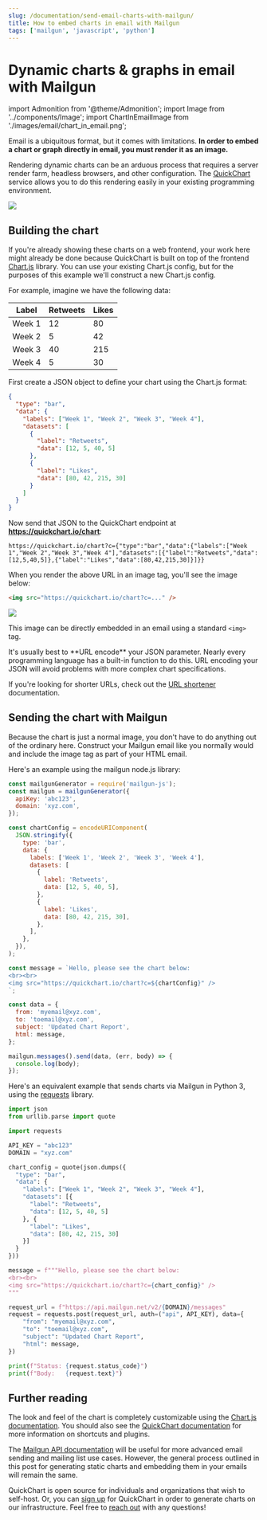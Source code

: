 ```yaml
---
slug: /documentation/send-email-charts-with-mailgun/
title: How to embed charts in email with Mailgun
tags: ['mailgun', 'javascript', 'python']
---
```


# Dynamic charts & graphs in email with Mailgun

import Admonition from '@theme/Admonition';
import Image from '../components/Image';
import ChartInEmailImage from './images/email/chart_in_email.png';

Email is a ubiquitous format, but it comes with limitations. **In order to embed a chart or graph directly in email, you must render it as an image.**

Rendering dynamic charts can be an arduous process that requires a server render farm, headless browsers, and other configuration. The [QuickChart](https://quickchart.io/) service allows you to do this rendering easily in your existing programming environment.

<Image noBorder src={ChartInEmailImage} maxWidth={800} caption="This post outlines how to send charts that show up in emails, pictured above." />

## Building the chart

If you're already showing these charts on a web frontend, your work here might already be done because QuickChart is built on top of the frontend [Chart.js](https://www.chartjs.org) library. You can use your existing Chart.js config, but for the purposes of this example we'll construct a new Chart.js config.

For example, imagine we have the following data:

| Label  | Retweets | Likes |
| ------ | -------- | ----- |
| Week 1 | 12       | 80    |
| Week 2 | 5        | 42    |
| Week 3 | 40       | 215   |
| Week 4 | 5        | 30    |

First create a JSON object to define your chart using the Chart.js format:

```json
{
  "type": "bar",
  "data": {
    "labels": ["Week 1", "Week 2", "Week 3", "Week 4"],
    "datasets": [
      {
        "label": "Retweets",
        "data": [12, 5, 40, 5]
      },
      {
        "label": "Likes",
        "data": [80, 42, 215, 30]
      }
    ]
  }
}
```

Now send that JSON to the QuickChart endpoint at **https://quickchart.io/chart**:

```
https://quickchart.io/chart?c={"type":"bar","data":{"labels":["Week 1","Week 2","Week 3","Week 4"],"datasets":[{"label":"Retweets","data":[12,5,40,5]},{"label":"Likes","data":[80,42,215,30]}]}}
```

When you render the above URL in an image tag, you'll see the image below:

```html
<img src="https://quickchart.io/chart?c=..." />
```

<Image noBorder maxWidth={500} src="https://quickchart.io/chart?bkg=white&c=%7B%0A%20%20type%3A%20%27bar%27%2C%0A%20%20data%3A%20%7B%0A%20%20%20%20labels%3A%20%5B%27Week%201%27%2C%20%27Week%202%27%2C%20%27Week%203%27%2C%20%27Week%204%27%5D%2C%0A%20%20%20%20datasets%3A%20%5B%7B%0A%20%20%20%20%20%20label%3A%20%27Retweets%27%2C%0A%20%20%20%20%20%20data%3A%20%5B12%2C%205%2C%2040%2C%205%5D%0A%20%20%20%20%7D%2C%20%7B%0A%20%20%20%20%20%20label%3A%20%27Likes%27%2C%0A%20%20%20%20%20%20data%3A%20%5B80%2C%2042%2C%20215%2C%2030%5D%0A%20%20%20%20%7D%5D%0A%20%20%7D%0A%7D" />

This image can be directly embedded in an email using a standard `<img>` tag.

<Admonition type="tip">
It's usually best to **URL encode** your JSON parameter.  Nearly every programming language has a built-in function to do this.  URL encoding your JSON will avoid problems with more complex chart specifications.
</Admonition>

If you're looking for shorter URLs, check out the [URL shortener](/documentation/using-the-api/short-urls-and-templates/) documentation.

## Sending the chart with Mailgun

Because the chart is just a normal image, you don't have to do anything out of the ordinary here. Construct your Mailgun email like you normally would and include the image tag as part of your HTML email.

Here's an example using the mailgun node.js library:

```js
const mailgunGenerator = require('mailgun-js');
const mailgun = mailgunGenerator({
  apiKey: 'abc123',
  domain: 'xyz.com',
});

const chartConfig = encodeURIComponent(
  JSON.stringify({
    type: 'bar',
    data: {
      labels: ['Week 1', 'Week 2', 'Week 3', 'Week 4'],
      datasets: [
        {
          label: 'Retweets',
          data: [12, 5, 40, 5],
        },
        {
          label: 'Likes',
          data: [80, 42, 215, 30],
        },
      ],
    },
  }),
);

const message = `Hello, please see the chart below:
<br><br>
<img src="https://quickchart.io/chart?c=${chartConfig}" />
`;

const data = {
  from: 'myemail@xyz.com',
  to: 'toemail@xyz.com',
  subject: 'Updated Chart Report',
  html: message,
};

mailgun.messages().send(data, (err, body) => {
  console.log(body);
});
```

Here's an equivalent example that sends charts via Mailgun in Python 3, using the [requests](https://requests.readthedocs.io/en/master/) library.

```python
import json
from urllib.parse import quote

import requests

API_KEY = "abc123"
DOMAIN = "xyz.com"

chart_config = quote(json.dumps({
  "type": "bar",
  "data": {
    "labels": ["Week 1", "Week 2", "Week 3", "Week 4"],
    "datasets": [{
      "label": "Retweets",
      "data": [12, 5, 40, 5]
    }, {
      "label": "Likes",
      "data": [80, 42, 215, 30]
    }]
  }
}))

message = f"""Hello, please see the chart below:
<br><br>
<img src="https://quickchart.io/chart?c={chart_config}" />
"""

request_url = f"https://api.mailgun.net/v2/{DOMAIN}/messages"
request = requests.post(request_url, auth=("api", API_KEY), data={
    "from": "myemail@xyz.com",
    "to": "toemail@xyz.com",
    "subject": "Updated Chart Report",
    "html": message,
})

print(f"Status: {request.status_code}")
print(f"Body:   {request.text}")
```

## Further reading

The look and feel of the chart is completely customizable using the [Chart.js documentation](https://www.chartjs.org/docs/2.9.4/). You should also see the [QuickChart documentation](https://quickchart.io/documentation/) for more information on shortcuts and plugins.

The [Mailgun API documentation](https://documentation.mailgun.com/en/latest/user_manual.html#sending-via-api) will be useful for more advanced email sending and mailing list use cases. However, the general process outlined in this post for generating static charts and embedding them in your emails will remain the same.

QuickChart is open source for individuals and organizations that wish to self-host. Or, you can [sign up](https://quickchart.io/pricing/) for QuickChart in order to generate charts on our infrastructure. Feel free to [reach out](https://community.quickchart.io/) with any questions!
